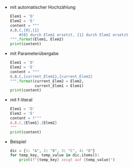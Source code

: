 - mit automatischer Hochzählung 
	```python
	Elem1 = 'D'
	Elem2 = 'E'
	content = """
	A,B,C,{0},{1}
	    #{0} durch Elem1 ersetzt, {1} durch Elem2 ersetzt
	""".format(Elem1, Elem2)
	print(content)
	```
- mit Parameterübergabe 
	```python
	Elem1 = 'D'
	Elem2 = 'E'
	content = """
	A,B,C,{current_Elem1},{current_Elem2}
	""".format(current_Elem2 = Elem2,
	           current_Elem1 = Elem1)
	print(content)
	```
- mit f-literal
	```python
	Elem1 = 'D'
	Elem2 = 'E'
	content = f"""
	A,B,C,{Elem1},{Elem2}
	"""
	print(content)
	```

- Beispiel 
	```python
	dic = {1: "A", 2: "B", 3: "C", 4: "D"}
	for temp_key, temp_value in dic.items():
	    print(f"{temp_key} zeigt auf {temp_value}")
	```
